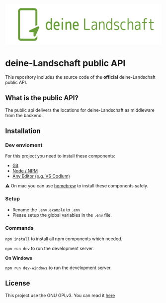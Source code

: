 <p align="center">
    <img src="https://github.com/deine-Landschaft/dl-brand/blob/main/logo/deine-Landschaft_with_name.png?raw=true">
</p>

# deine-Landschaft public API
This repository includes the source code of the **official** deine-Landschaft public API.

## What is the public API?
The public api delivers the locations for deine-Landschaft as middleware from the backend.

## Installation
### Dev envioment
For this project you need to install these components:

- [Git](https://git-scm.com/downloads)
- [Node / NPM](https://nodejs.org/en/)
- [Any Editor (e.g. VS Codium)](https://vscodium.com/)

⚠️ On mac you can use [homebrew](https://brew.sh/) to install these components safely.

### Setup
- Rename the `.env.example` to `.env`
- Please setup the global variables in the `.env` file. 

### Commands
`npm install` to install all npm components which needed.

`npm run dev` to run the development server.

**On Windows**

`npm run dev-windows` to run the development server.

## License
This project use the GNU GPLv3. You can read it [here](./LICENSE)
